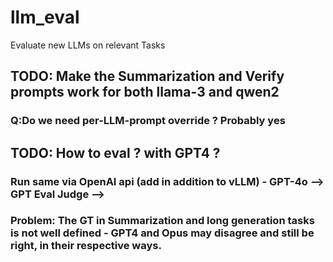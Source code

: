 # llm_eval
Evaluate new LLMs on relevant Tasks
## TODO: Make the Summarization and Verify prompts work for both llama-3 and qwen2
### Q:Do we need per-LLM-prompt override ? Probably yes
## TODO: How to eval ? with GPT4 ? 
### Run same via OpenAI api (add in addition to vLLM) - GPT-4o --> GPT Eval Judge --> 
### Problem: The GT in Summarization and long generation tasks is not well defined - GPT4 and Opus may disagree and still be right, in their respective ways.
   
